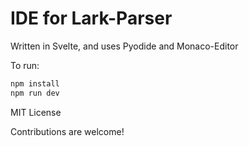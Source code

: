 # IDE for Lark-Parser

Written in Svelte, and uses Pyodide and Monaco-Editor

To run:

```bash
npm install
npm run dev
```

MIT License

Contributions are welcome!
